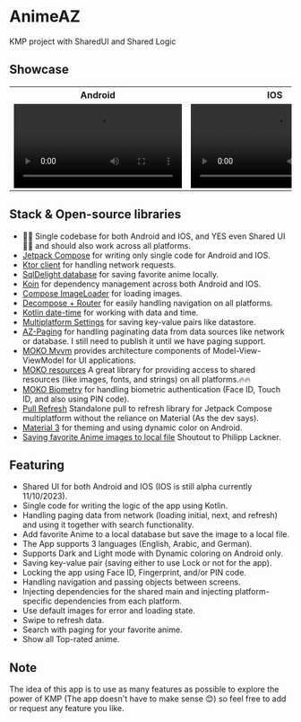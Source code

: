 # AnimeAZ
KMP project with SharedUI and Shared Logic

## Showcase

<table align="center">
 <tr>
    <th>
    Android
   </th>
  
  <th>
    IOS
   </th>
  
 </tr>
  
  <tr>
    <td> 
      <video src ="https://github.com/omarzer0/AnimeAZ/assets/55766997/e62e9ca8-450d-47a1-8322-94b8174893a4"/>
    </td>
    <td> 
      <video src ="https://github.com/omarzer0/AnimeAZ/assets/55766997/e62e9ca8-450d-47a1-8322-94b8174893a4" />
    </td>
    
  </tr>
</table>

## Stack & Open-source libraries
- 🎉🎉 Single codebase for both Android and IOS, and YES even Shared UI 🎉🎉 and should also work across all platforms.
- [Jetpack Compose](https://developer.android.com/jetpack/compose) for writing only single code for Android and IOS.
- [Ktor client](https://ktor.io/docs/create-client.html) for handling network requests.
- [SqlDelight database](https://github.com/cashapp/sqldelight) for saving favorite anime locally.
- [Koin](https://insert-koin.io/docs/reference/koin-mp/kmp/) for dependency management across both Android and IOS.
- [Compose ImageLoader](https://github.com/qdsfdhvh/compose-imageloader) for loading images.
- [Decompose + Router](https://github.com/xxfast/Decompose-Router) for easily handling navigation on all platforms.
- [Kotlin date-time](https://github.com/Kotlin/kotlinx-datetime) for working with data and time.
- [Multiplatform Settings](https://github.com/russhwolf/multiplatform-settings) for saving key-value pairs like datastore.
- [AZ-Paging](https://github.com/omarzer0/AnimeAZ/tree/main/paging) for handling paginating data from data sources like network or database. I still need to publish it until we have paging support.
- [MOKO Mvvm](https://github.com/icerockdev/moko-mvvm) provides architecture components of Model-View-ViewModel for UI applications.
- [MOKO resources](https://github.com/icerockdev/moko-resources) A great library for providing access to shared resources (like images, fonts, and strings) on all platforms.🔥🔥
- [MOKO Biometry](https://github.com/icerockdev/moko-biometry) for handling biometric authentication (Face ID, Touch ID, and also using PIN code).
- [Pull Refresh](https://github.com/MateriiApps/pullrefresh) Standalone pull to refresh library for Jetpack Compose multiplatform without the reliance on Material (As the dev says).
- [Material 3](https://m3.material.io/) for theming and using dynamic color on Android.
- [Saving favorite Anime images to local file](https://www.youtube.com/@PhilippLackner](https://youtu.be/XWSzbMnpAgI?t=8836)) Shoutout to Philipp Lackner.

## Featuring
- Shared UI for both Android and IOS (IOS is still alpha currently 11/10/2023).
- Single code for writing the logic of the app using Kotlin.
- Handling paging data from network (loading initial, next, and refresh) and using it together with search functionality.
- Add favorite Anime to a local database but save the image to a local file.
- The App supports 3 languages (English, Arabic, and German).
- Supports Dark and Light mode with Dynamic coloring on Android only.
- Saving key-value pair (saving either to use Lock or not for the app).
- Locking the app using Face ID, Fingerprint, and/or PIN code.
- Handling navigation and passing objects between screens.
- Injecting dependencies for the shared main and injecting platform-specific dependencies from each platform.
- Use default images for error and loading state.
- Swipe to refresh data.
- Search with paging for your favorite anime.
- Show all Top-rated anime.


## Note
The idea of this app is to use as many features as possible to explore the power of KMP (The app doesn't have to make sense 😊) so feel free to add or request any feature you like.

